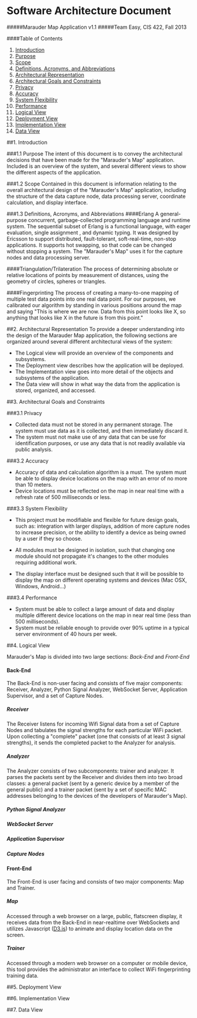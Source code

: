 # Software Architecture Document
#####Marauder Map Application v1.1
#####Team Easy, CIS 422, Fall 2013

####Table of Contents

1.	[Introduction](#introduction)
   1.	[Purpose](#purpose)
   2.   [Scope](#scope)
   3.   [Definitions, Acronyms, and Abbreviations](#definitions)
2.	[Architectural Representation](#representation)
3.	[Architectural Goals and Constraints](#goals)
   1.   [Privacy](#privacy)
   2.	[Accuracy](#accuracy)
   3.	[System Flexibility](#flexibility)
   4.   [Performance](#performance)
4.   [Logical View](#logical)
5.   [Deployment View](#deployment)
6.   [Implementation View](#implementation)
7.   [Data View](#data)

##1. <a name="introduction">Introduction</a>

###1.1 <a name="purpose">Purpose</a>
The intent of this document is to convey the architectural decisions that have been made for the "Marauder's Map" application. Included is an overview of the system, and several different views to show the different aspects of the application.

###1.2 <a name="scope">Scope</a>
Contained in this document is information relating to the overall architectural design of the "Marauder's Map" application, including the structure of the data capture node, data processing server, coordinate calculation, and display interface.

###1.3 <a name="definitions">Definitions, Acronyms, and Abbreviations</a>
####Erlang
A general-purpose concurrent, garbage-collected programming language and runtime system. The sequential subset of Erlang is a functional language, with eager evaluation, single assignment , and dynamic typing. It was designed by Ericsson to support distributed, fault-tolerant, soft-real-time, non-stop applications. It supports hot swapping, so that code can be changed without stopping a system. The "Marauder's Map" uses it for the capture nodes and data processing server. 

####Triangulation/Trilateration
The process of determining absolute or relative locations of points by measurement of distances, using the geometry of circles, spheres or triangles.

####Fingerprinting
The process of creating a many-to-one mapping of multiple test data points into one real data point. For our purposes, we calibrated our algorithm by standing in various positions around the map and saying "This is where we are now. Data from this point looks like X, so anything that looks like X in the future is from this point."

##2. <a name="representation">Architectural Representation</a>
To provide a deeper understanding into the design of the Marauder Map application, the following sections are organized around several different architectural views of the system: 

   -   The Logical view will provide an overview of the components and subsystems.
   -   The Deployment view describes how the application will be deployed.
   -   The Implementation view goes into more detail of the objects and subsystems of the application.
   -   The Data view will show in what way the data from the application is stored, organized, and accessed.

##3. <a name="goals">Architectural Goals and Constraints</a>

###3.1 <a name="privacy">Privacy</a>
- Collected data must not be stored in any permanent storage. The system must use data as it is collected, and then immediately discard it.
- The system must not make use of any data that can be use for identification purposes, or use any data that is not readily available via public analysis. 

###3.2 <a name="accuracy">Accuracy</a>
- Accuracy of data and calculation algorithm is a must. The system must be able
	to display device locations on the map with an error of no more than 10
	meters. 
- Device locations must be reflected on the map in near real time with a
	refresh rate of 500 milliseconds or less.

###3.3 <a name="flexibility">System Flexibility</a>
- This project must be modifiable and flexible for future design goals, such
	as: integration with larger displays, addition of more capture nodes to
	increase precision, or the ability to identify a device as being owned by
	a user if they so choose.
- All modules must be designed in isolation, such that changing one module
	should not propagate it's changes to the other modules requiring additional
	work. 

- The display interface must be designed such that it will be possible to
	display the map on different operating systems and devices (Mac OSX,
	Windows, Android…)
	
###3.4 <a name="performance">Performance</a>
- System must be able to collect a large amount of data and display multiple
	different device locations on the map in near real time (less than 500 
	milliseconds).
- System must be reliable enough to provide over 90% uptime in a typical server
	environment of 40 hours per week.
	
##4. <a name="logical">Logical View</a>

Marauder's Map is divided into two large sections: *Back-End* and *Front-End*

#### Back-End
The Back-End is non-user facing and consists of five major components: Receiver,
Analyzer, Python Signal Analyzer, WebSocket Server, Application Supervisor,
and a set of Capture Nodes.

##### Receiver
The Receiver listens for incoming Wifi Signal data from a set of Capture Nodes
and tabulates the signal strengths for each particular WiFi packet. Upon 
collecting a "complete" packet (one that consists of at least 3 signal strengths),
it sends the completed packet to the Analyzer for analysis.

##### Analyzer
The Analyzer consists of two subcomponents: trainer and analyzer. It parses the
packets sent by the Receiver and divides them into two broad classes: a general
packet (sent by a generic device by a member of the general public) and a trainer
packet (sent by a set of specific MAC addresses belonging to the devices of
the developers of Marauder's Map).

##### Python Signal Analyzer

##### WebSocket Server

##### Application Supervisor

##### Capture Nodes

#### Front-End
The Front-End is user facing and consists of two major components: Map and
Trainer.

##### Map 
Accessed through a web browser on a large, public, flatscreen display, it
receives data from the Back-End in near-realtime over WebSockets and utilizes
Javascript ([D3.js](http://www.d3js.org)) to animate and display location data on the screen.

##### Trainer
Accessed through a modern web browser on a computer or mobile device, this tool
provides the administrator an interface to collect WiFi fingerprinting training
data.

##5. <a name="deployment">Deployment View</a>




##6. <a name="implementation">Implementation View</a>




##7. <a name="data">Data View</a>


